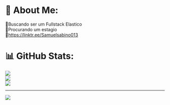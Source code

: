 # 💫 About Me:
💬Buscando ser um Fullstack Elastico<br>💬Procurando um estagio<br>🔗https://linktr.ee/Samuelsabino013

# 📊 GitHub Stats:
![](https://github-readme-stats.vercel.app/api?username=Samuel-kemuri&theme=dark&hide_border=false&include_all_commits=false&count_private=false)<br/>
![](https://github-readme-streak-stats.herokuapp.com/?user=Samuel-kemuri&theme=dark&hide_border=false)<br/>
![](https://github-readme-stats.vercel.app/api/top-langs/?username=Samuel-kemuri&theme=dark&hide_border=false&include_all_commits=false&count_private=false&layout=compact)

---
[![](https://visitcount.itsvg.in/api?id=Samuel-kemuri&icon=0&color=0)](https://visitcount.itsvg.in)

<!-- Proudly created with GPRM ( https://gprm.itsvg.in ) -->

